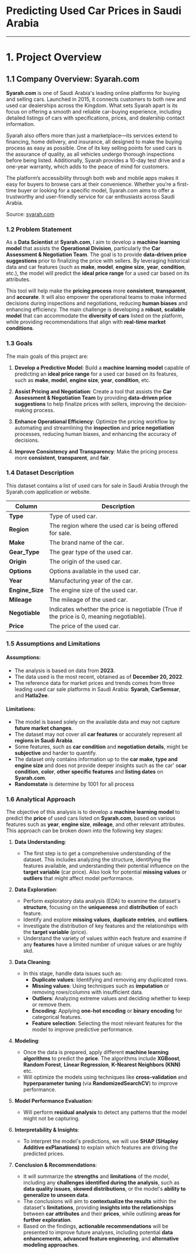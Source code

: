 # **Predicting Used Car Prices in Saudi Arabia**

-----
# 1. Project Overview

## 1.1 Company Overview: Syarah.com

**Syarah.com** is one of Saudi Arabia's leading online platforms for buying and selling cars. Launched in 2015, it connects customers to both new and used car dealerships across the Kingdom. What sets Syarah apart is its focus on offering a smooth and reliable car-buying experience, including detailed listings of cars with specifications, prices, and dealership contact information.

Syarah also offers more than just a marketplace—its services extend to financing, home delivery, and insurance, all designed to make the buying process as easy as possible. One of its key selling points for used cars is the assurance of quality, as all vehicles undergo thorough inspections before being listed. Additionally, Syarah provides a 10-day test drive and a one-year warranty, which adds to the peace of mind for customers.

The platform’s accessibility through both web and mobile apps makes it easy for buyers to browse cars at their convenience. Whether you’re a first-time buyer or looking for a specific model, Syarah.com aims to offer a trustworthy and user-friendly service for car enthusiasts across Saudi Arabia.

Source: [syarah.com](https://syarah.com/en/about-us)

### 1.2 Problem Statement

As a **Data Scientist** at **Syarah.com**, I aim to develop a **machine learning model** that assists the **Operational Division**, particularly the **Car Assessment & Negotiation Team**. The goal is to provide **data-driven price suggestions** prior to finalizing the price with sellers. By leveraging historical data and car features (such as **make**, **model**, **engine size**, **year**, **condition**, etc.), the model will predict the **ideal price range** for a used car based on its attributes.

This tool will help make the **pricing process** more **consistent**, **transparent**, and **accurate**. It will also empower the operational teams to make informed decisions during inspections and negotiations, reducing **human biases** and enhancing efficiency. The main challenge is developing a **robust**, **scalable model** that can accommodate the **diversity of cars** listed on the platform, while providing recommendations that align with **real-time market conditions**.

### 1.3 Goals

The main goals of this project are:

1. **Develop a Predictive Model**: Build a **machine learning model** capable of predicting an **ideal price range** for a used car based on its features, such as **make**, **model**, **engine size**, **year**, **condition**, etc.

2. **Assist Pricing and Negotiation**: Create a tool that assists the **Car Assessment & Negotiation Team** by providing **data-driven price suggestions** to help finalize prices with sellers, improving the decision-making process.

3. **Enhance Operational Efficiency**: Optimize the pricing workflow by automating and streamlining the **inspection** and **price negotiation** processes, reducing human biases, and enhancing the accuracy of decisions.

4. **Improve Consistency and Transparency**: Make the pricing process more **consistent**, **transparent**, and **fair**.

### 1.4 Dataset Description

This dataset contains a list of used cars for sale in Saudi Arabia through the Syarah.com application or website.

| **Column**       | **Description**                                                   |
|------------------|-------------------------------------------------------------------|
| **Type**         | Type of used car.                                                |
| **Region**       | The region where the used car is being offered for sale.         |
| **Make**         | The brand name of the car.                                        |
| **Gear_Type**    | The gear type of the used car.                                    |
| **Origin**       | The origin of the used car.                                       |
| **Options**      | Options available in the used car.                                |
| **Year**         | Manufacturing year of the car.                                    |
| **Engine_Size**  | The engine size of the used car.                                  |
| **Mileage**      | The mileage of the used car.                                      |
| **Negotiable**   | Indicates whether the price is negotiable (True if the price is 0, meaning negotiable). |
| **Price**        | The price of the used car.                                        |

### 1.5 Assumptions and Limitations

#### Assumptions:
- The analysis is based on data from **2023**.
- The data used is the most recent, obtained as of **December 20, 2022**.
- The reference data for market prices and trends comes from three leading used car sale platforms in Saudi Arabia: **Syarah**, **CarSemsar**, and **Hatla2ee**.

#### Limitations:
- The model is based solely on the available data and may not capture **future market changes**.
- The dataset may not cover all **car features** or accurately represent all **regions in Saudi Arabia**.
- Some features, such as **car condition** and **negotiation details**, might be **subjective** and harder to quantify.
- The dataset only contains information up to the **car make, type and engine size** and does not provide deeper insights such as the car' s**car condition**, **color**, **other specific features** and  **listing dates** on **Syarah.com**.
- **Randomstate** is determine by 1001 for all process

### 1.6 Analytical Approach

The objective of this analysis is to develop a **machine learning model** to predict the **price** of used cars listed on **Syarah.com**, based on various features such as **year**, **engine size**, **mileage**, and other relevant attributes. This approach can be broken down into the following key stages:

1. **Data Understanding**:
   - The first step is to get a comprehensive understanding of the dataset. This includes analyzing the structure, identifying the features available, and understanding their potential influence on the **target variable** (car price). Also look for potential **missing values** or **outliers** that might affect model performance.

2. **Data Exploration**:
   - Perform exploratory data analysis (EDA) to examine the dataset's **structure**, focusing on the **uniqueness** and **distribution** of each feature.
   - Identify and explore **missing values**, **duplicate entries**, and **outliers**.
   - Investigate the distribution of key features and the relationships with the **target variable** (price).
   - Understand the variety of values within each feature and examine if any **features** have a limited number of unique values or are highly skd.

3. **Data Cleaning**:
   - In this stage, handle data issues such as:
     - **Duplicate values**: Identifying and removing any duplicated rows.
     - **Missing values**: Using techniques such as **imputation** or removing rows/columns with insufficient data.
     - **Outliers**: Analyzing extreme values and deciding whether to keep or remove them.
     - **Encoding**: Applying **one-hot encoding** or **binary encoding** for categorical features.
     - **Feature selection**: Selecting the most relevant features for the model to improve predictive performance.

4. **Modeling**:
   - Once the data is prepared, apply different **machine learning algorithms** to predict the **price**. The algorithms include **XGBoost**, **Random Forest**, **Linear Regression**, **K-Nearest Neighbors (KNN)** etc.
   - Will optimize the models using techniques like **cross-validation** and **hyperparameter tuning** (via **RandomizedSearchCV**) to improve performance.

5. **Model Performance Evaluation**:
   - Will perform **residual analysis** to detect any patterns that the model might not be capturing.

6. **Interpretability & Insights**:
   - To interpret the model's predictions, we will use **SHAP (SHapley Additive exPlanations)** to explain which features are driving the predicted prices.

7. **Conclusion & Recommendations**:
   - It will summarize the **strengths** and **limitations** of the model, including any **challenges identified during the analysis**, such as **data quality issues**, **skewed distributions**, or the model's **ability to generalize to unseen data**.
   - The conclusions will aim to **contextualize the results** within the dataset's **limitations**, providing **insights into the relationships** between **car attributes** and their **prices**, while outlining **areas for further exploration**.
   - Based on the findings, **actionable recommendations** will be presented to improve future analyses, including potential **data enhancements**, **advanced feature engineering**, and **alternative modeling approaches**.

